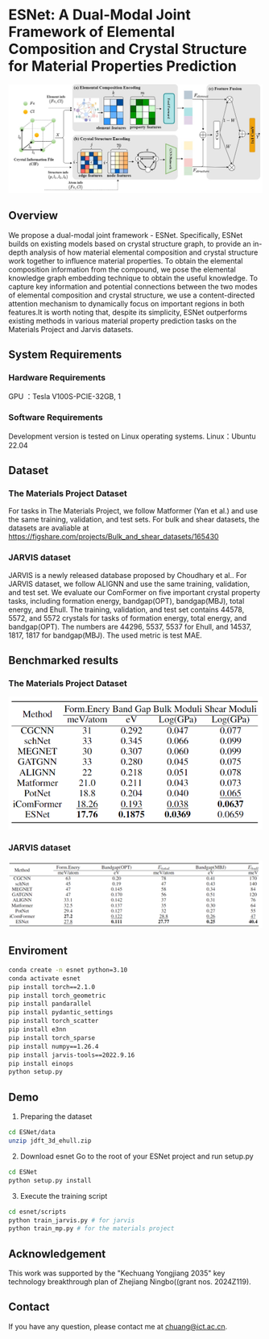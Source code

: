 # ESNet: A Dual-Modal Joint Framework of Elemental Composition and Crystal Structure for Material Properties Prediction


![cover](assets/architecture2.png)

## Overview
We propose a dual-modal joint framework - ESNet. Specifically, ESNet builds on existing models based on crystal structure graph, to provide an in-depth analysis of how material elemental composition and crystal structure work together to influence material properties. To obtain the elemental composition information from the compound, we pose the elemental knowledge graph embedding technique to obtain the useful knowledge. To capture key information and potential connections between the two modes of elemental composition and crystal structure, we use a content-directed attention mechanism to dynamically focus on important regions in both features.It is worth noting that, despite its simplicity, ESNet outperforms existing methods in various material property prediction tasks on the Materials Project and Jarvis datasets.

## System Requirements

### Hardware Requirements
GPU ：Tesla V100S-PCIE-32GB, 1

### Software Requirements
Development version is tested on Linux operating systems.
Linux：Ubuntu 22.04

## Dataset

### The Materials Project Dataset

For tasks in The Materials Project, we follow Matformer (Yan et al.) and use the same training, validation, and test sets.
For bulk and shear datasets, the datasets are avaliable at https://figshare.com/projects/Bulk_and_shear_datasets/165430

### JARVIS dataset

JARVIS is a newly released database proposed by Choudhary et al.. For JARVIS dataset, we follow ALIGNN and use the same training, validation, and test set. We evaluate our ComFormer on five important crystal property tasks, including formation energy, bandgap(OPT), bandgap(MBJ), total energy, and Ehull. The training, validation, and test set contains 44578, 5572, and 5572 crystals for tasks of formation energy, total energy, and bandgap(OPT). The numbers are 44296, 5537, 5537 for Ehull, and 14537, 1817, 1817 for bandgap(MBJ). The used metric is test MAE. 


## Benchmarked results

### The Materials Project Dataset
![cover](assets/MP.png)
### JARVIS dataset
![cover](assets/Jarvis.png)


## Enviroment

```bash
conda create -n esnet python=3.10
conda activate esnet
pip install torch==2.1.0
pip install torch_geometric
pip install pandarallel
pip install pydantic_settings
pip install torch_scatter
pip install e3nn
pip install torch_sparse
pip install numpy==1.26.4
pip install jarvis-tools==2022.9.16
pip install einops
python setup.py
```

## Demo

1. Preparing the dataset
```bash
cd ESNet/data
unzip jdft_3d_ehull.zip
```

2. Download esnet
Go to the root of your ESNet project and run setup.py
```bash
cd ESNet
python setup.py install
```

3. Execute the training script
```bash
cd esnet/scripts
python train_jarvis.py # for jarvis
python train_mp.py # for the materials project
```

## Acknowledgement

This work was supported by the "Kechuang Yongjiang 2035" key technology breakthrough plan of Zhejiang Ningbo((grant nos. 2024Z119).

## Contact

If you have any question, please contact me at chuang@ict.ac.cn.
